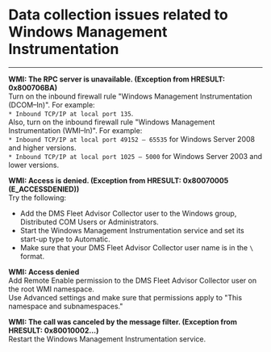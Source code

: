 # Data collection issues related to Windows Management Instrumentation<a name="CHAP_DMSStudio.Troubleshooting.WMI"></a>

****  

**WMI: The RPC server is unavailable\. \(Exception from HRESULT: 0x800706BA\)**  
Turn on the inbound firewall rule "Windows Management Instrumentation \(DCOM–In\)"\. For example:   
 `* Inbound TCP/IP at local port 135`\.  
Also, turn on the inbound firewall rule "Windows Management Instrumentation \(WMI–In\)"\. For example:  
 `* Inbound TCP/IP at local port 49152 – 65535` for Windows Server 2008 and higher versions\.  
 `* Inbound TCP/IP at local port 1025 – 5000` for Windows Server 2003 and lower versions\.

**WMI: Access is denied\. \(Exception from HRESULT: 0x80070005 \(E\_ACCESSDENIED\)\)**  
Try the following:  
+ Add the DMS Fleet Advisor Collector user to the Windows group, Distributed COM Users or Administrators\.
+ Start the Windows Management Instrumentation service and set its start\-up type to Automatic\.
+ Make sure that your DMS Fleet Advisor Collector user name is in the `\` format\. 

**WMI: Access denied**  
Add Remote Enable permission to the DMS Fleet Advisor Collector user on the root WMI namespace\.  
Use Advanced settings and make sure that permissions apply to "This namespace and subnamespaces\."

**WMI: The call was canceled by the message filter\. \(Exception from HRESULT: 0x80010002\.\.\.\)**  
Restart the Windows Management Instrumentation service\.